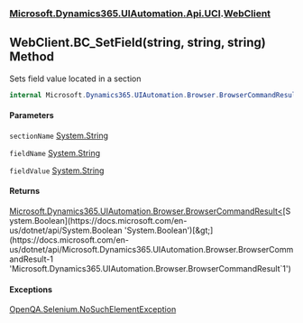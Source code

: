 ### [Microsoft.Dynamics365.UIAutomation.Api.UCI](Microsoft.Dynamics365.UIAutomation.Api.UCI.md 'Microsoft.Dynamics365.UIAutomation.Api.UCI').[WebClient](WebClient.md 'Microsoft.Dynamics365.UIAutomation.Api.UCI.WebClient')

## WebClient.BC_SetField(string, string, string) Method

Sets field value located in a section

```csharp
internal Microsoft.Dynamics365.UIAutomation.Browser.BrowserCommandResult<bool> BC_SetField(string sectionName, string fieldName, string fieldValue);
```
#### Parameters

<a name='Microsoft.Dynamics365.UIAutomation.Api.UCI.WebClient.BC_SetField(string,string,string).sectionName'></a>

`sectionName` [System.String](https://docs.microsoft.com/en-us/dotnet/api/System.String 'System.String')

<a name='Microsoft.Dynamics365.UIAutomation.Api.UCI.WebClient.BC_SetField(string,string,string).fieldName'></a>

`fieldName` [System.String](https://docs.microsoft.com/en-us/dotnet/api/System.String 'System.String')

<a name='Microsoft.Dynamics365.UIAutomation.Api.UCI.WebClient.BC_SetField(string,string,string).fieldValue'></a>

`fieldValue` [System.String](https://docs.microsoft.com/en-us/dotnet/api/System.String 'System.String')

#### Returns
[Microsoft.Dynamics365.UIAutomation.Browser.BrowserCommandResult&lt;](https://docs.microsoft.com/en-us/dotnet/api/Microsoft.Dynamics365.UIAutomation.Browser.BrowserCommandResult-1 'Microsoft.Dynamics365.UIAutomation.Browser.BrowserCommandResult`1')[System.Boolean](https://docs.microsoft.com/en-us/dotnet/api/System.Boolean 'System.Boolean')[&gt;](https://docs.microsoft.com/en-us/dotnet/api/Microsoft.Dynamics365.UIAutomation.Browser.BrowserCommandResult-1 'Microsoft.Dynamics365.UIAutomation.Browser.BrowserCommandResult`1')

#### Exceptions

[OpenQA.Selenium.NoSuchElementException](https://docs.microsoft.com/en-us/dotnet/api/OpenQA.Selenium.NoSuchElementException 'OpenQA.Selenium.NoSuchElementException')